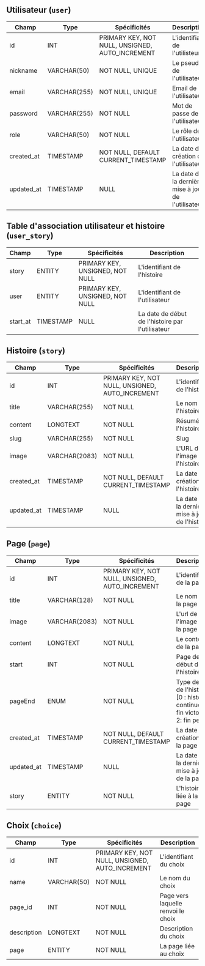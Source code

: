 ## Utilisateur (`user`)

| Champ      | Type         | Spécificités                                    | Description                                         |
| ---------- | ------------ | ----------------------------------------------- | --------------------------------------------------- |
| id         | INT          | PRIMARY KEY, NOT NULL, UNSIGNED, AUTO_INCREMENT | L'identifiant de l'utilisteur                       |
| nickname   | VARCHAR(50)  | NOT NULL, UNIQUE                                | Le pseudo de l'utilisateur                          |
| email      | VARCHAR(255) | NOT NULL, UNIQUE                                | Email de l'utilisateur                              |
| password   | VARCHAR(255) | NOT NULL                                        | Mot de passe de l'utilisateur                       |
| role       | VARCHAR(50)  | NOT NULL                                        | Le rôle de l'utilisateur                            |
| created_at | TIMESTAMP    | NOT NULL, DEFAULT CURRENT_TIMESTAMP             | La date de création de l'utilisateur                |
| updated_at | TIMESTAMP    | NULL                                            | La date de la dernière mise à jour de l'utilisateur |

## Table d'association utilisateur et histoire (`user_story`)

| Champ    | Type      | Spécificités                    | Description                                      |
| -------- | --------- | ------------------------------- | ------------------------------------------------ |
| story    | ENTITY    | PRIMARY KEY, UNSIGNED, NOT NULL | L'identifiant de l'histoire                      |
| user     | ENTITY    | PRIMARY KEY, UNSIGNED, NOT NULL | L'identifiant de l'utilisateur                   |
| start_at | TIMESTAMP | NULL                            | La date de début de l'histoire par l'utilisateur |

## Histoire (`story`)

| Champ      | Type          | Spécificités                                    | Description                                      |
| ---------- | ------------- | ----------------------------------------------- | ------------------------------------------------ |
| id         | INT           | PRIMARY KEY, NOT NULL, UNSIGNED, AUTO_INCREMENT | L'identifiant de l'histoire                      |
| title      | VARCHAR(255)  | NOT NULL                                        | Le nom de l'histoire                             |
| content    | LONGTEXT      | NOT NULL                                        | Résumé de l'histoire                             |
| slug       | VARCHAR(255)  | NOT NULL                                        | Slug                                             |
| image      | VARCHAR(2083) | NOT NULL                                        | L'URL de l'image de l'histoire                   |
| created_at | TIMESTAMP     | NOT NULL, DEFAULT CURRENT_TIMESTAMP             | La date de création de l'histoire                |
| updated_at | TIMESTAMP     | NULL                                            | La date de la dernière mise à jour de l'histoire |


## Page (`page`)

| Champ      | Type          | Spécificités                                    | Description                                                                       |
| ---------- | ------------- | ----------------------------------------------- | --------------------------------------------------------------------------------- |
| id         | INT           | PRIMARY KEY, NOT NULL, UNSIGNED, AUTO_INCREMENT | L'identifiant de la page                                                          |
| title      | VARCHAR(128)  | NOT NULL                                        | Le nom de la page                                                                 |
| image      | VARCHAR(2083) | NOT NULL                                        | L'url de l'image de la page                                                       |
| content    | LONGTEXT      | NOT NULL                                        | Le contenu de la page                                                             |
| start      | INT           | NOT NULL                                        | Page de début de l'histoire                                                       |
| pageEnd   | ENUM          | NOT NULL                                        | Type de fin de l'histoire  [0 : histoire continue, 1: fin victoire, 2: fin perte] |
| created_at | TIMESTAMP     | NOT NULL, DEFAULT CURRENT_TIMESTAMP             | La date de création de la page                                                    |
| updated_at | TIMESTAMP     | NULL                                            | La date de la dernière mise à jour de la page                                     |
| story      | ENTITY        | NOT NULL                                        | L'histoire liée à la page                                                         |

## Choix (`choice`)

| Champ       | Type        | Spécificités                                    | Description                        |
| ----------- | ----------- | ----------------------------------------------- | ---------------------------------- |
| id          | INT         | PRIMARY KEY, NOT NULL, UNSIGNED, AUTO_INCREMENT | L'identifiant du choix             |
| name        | VARCHAR(50) | NOT NULL                                        | Le nom du choix                    |
| page_id     | INT         | NOT NULL                                        | Page vers laquelle renvoi le choix |
| description | LONGTEXT    | NOT NULL                                        | Description du choix               |
| page        | ENTITY      | NOT NULL                                        | La page liée au choix              |